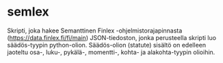 # semlex
Skripti, joka hakee Semanttinen Finlex -ohjelmistorajapinnasta (https://data.finlex.fi/fi/main) JSON-tiedoston, jonka perusteella skripti luo säädös-tyypin python-olion. Säädös-olion (statute) sisältö on edelleen jaoteltu osa-, luku-, pykälä-, momentti-, kohta- ja alakohta-tyypin olioihin. 

